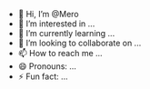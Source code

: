 - 👋 Hi, I’m @Mero
- 👀 I’m interested in ...
- 🌱 I’m currently learning ...
- 💞️ I’m looking to collaborate on ...
- 📫 How to reach me ...
- 😄 Pronouns: ...
- ⚡ Fun fact: ...

<!---
Meroksa/Meroksa is a ✨ special ✨ repository because its `README.md` (this file) appears on your GitHub profile.
You can click the Preview link to take a look at your changes.
--->

